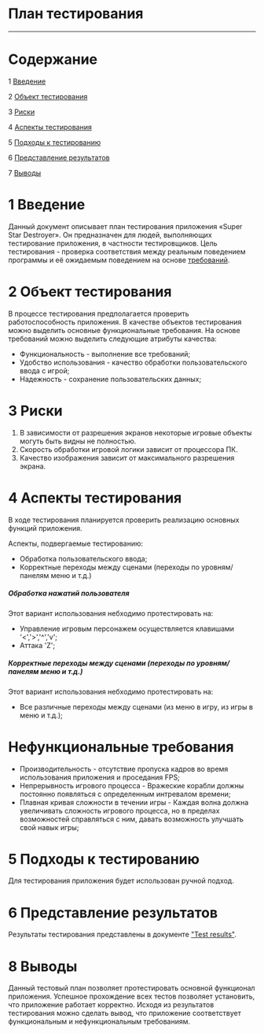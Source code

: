 # План тестирования
---


# Cодержание
1 [Введение](#introduction)  

2 [Объект тестирования](#items) 

3 [Риски](#risk)  

4 [Аспекты тестирования](#features)  

5 [Подходы к тестированию](#approach)  

6 [Представление результатов](#pass)  

7 [Выводы](#conclusion)  

<a name="introduction"/>

# 1 Введение

Данный документ описывает план тестирования приложения «Super Star Destroyer». Он предназначен для людей, выполняющих тестирование приложения, в частности тестировщиков. Цель тестирования - проверка соответствия между реальным поведением программы и её ожидаемым поведением на основе [требований](https://github.com/YoullloveGitHubUnlimitedCollaborators/SuperStarDestroyer/blob/master/Doc/ProjectRequirments.md).

<a name="items"/>

# 2 Объект тестирования

В процессе тестирования предполагается проверить работоспособность приложения.
В качестве объектов тестирования можно выделить основные функциональные требования.
На основе требований можно выделить следующие атрибуты качества: 
* Функциональность - выполнение все требований; 
* Удобство использования - качество обработки пользовательского ввода с игрой;
* Надежность - сохранение пользовательских данных;

<a name="risk"/>

# 3 Риски

1. В зависимости от разрешения экранов некоторые игровые объекты могуть быть видны не полностью.
2. Скорость обработки игровой логики зависит от процессора ПК.
3. Качество изображения зависит от максимального разрешения экрана.

<a name="features"/>

# 4 Аспекты тестирования

В ходе тестирования планируется проверить реализацию основных функций приложения.

Аспекты, подвергаемые тестированию:  

* Обработка пользовательского ввода;  
* Корректные переходы между сценами (переходы по уровням/панелям меню и т.д.)

##### Обработка нажатий пользователя
Этот вариант использования небходимо протестировать на:
* Управление игровым персонажем осуществляется клавишами '<','>','^','v';
* Аттака 'Z';

##### Корректные переходы между сценами (переходы по уровням/панелям меню и т.д.)
Этот вариант использования небходимо протестировать на:
* Все различные переходы между сценами (из меню в игру, из игры в меню и т.д.);

# Нефункциональные требования

* Производительность - отсутствие пропуска кадров во время использования приложения и проседания FPS;
* Непрерывность игрового процесса - Вражеские корабли должны постоянно появляться с определенным интревалом времени;
* Плавная кривая сложности в течении игры - Каждая волна должна увеличивать сложность игрового процесса, но в пределах возможностей справляться с ним, давать возможность улучшать свой навык игры;


<a name="approach"/>

# 5 Подходы к тестированию

Для тестирования приложения будет использован ручной подход.

<a name="pass"/>

# 6 Представление результатов

Результаты тестирования представлены в документе ["Test results"](https://github.com/YoullloveGitHubUnlimitedCollaborators/SuperStarDestroyer/blob/master/Doc/Testing/TestResult.md).

<a name="conclusion"/>

# 8 Выводы

Данный тестовый план позволяет протестировать основной функционал приложения. 
Успешное прохождение всех тестов позволяет установить, что приложение работает корректно.
Исходя из результатов тестирования можно сделать вывод, что приложение соответствует функциональным и нефункциональным требованиям.
